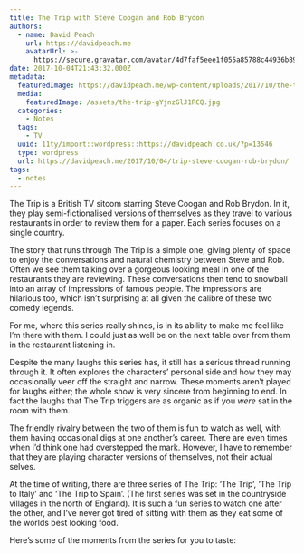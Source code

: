 ```yaml
---
title: The Trip with Steve Coogan and Rob Brydon
authors:
  - name: David Peach
    url: https://davidpeach.me
    avatarUrl: >-
      https://secure.gravatar.com/avatar/4d7faf5eee1f055a85788c44936b8995eaab6dfb004e7854ec747ccb272e91ee?s=96&d=mm&r=g
date: 2017-10-04T21:43:32.000Z
metadata:
  featuredImage: https://davidpeach.me/wp-content/uploads/2017/10/the-trip.jpg
  media:
    featuredImage: /assets/the-trip-gYjnzGlJ1RCQ.jpg
  categories:
    - Notes
  tags:
    - TV
  uuid: 11ty/import::wordpress::https://davidpeach.co.uk/?p=13546
  type: wordpress
  url: https://davidpeach.me/2017/10/04/trip-steve-coogan-rob-brydon/
tags:
  - notes
---
```

The Trip is a British TV sitcom starring Steve Coogan and Rob Brydon. In it, they play semi-fictionalised versions of themselves as they travel to various restaurants in order to review them for a paper. Each series focuses on a single country.

The story that runs through The Trip is a simple one, giving plenty of space to enjoy the conversations and natural chemistry between Steve and Rob. Often we see them talking over a gorgeous looking meal in one of the restaurants they are reviewing. These conversations then tend to snowball into an array of impressions of famous people. The impressions are hilarious too, which isn’t surprising at all given the calibre of these two comedy legends.

For me, where this series really shines, is in its ability to make me feel like I’m there with them. I could just as well be on the next table over from them in the restaurant listening in.

Despite the many laughs this series has, it still has a serious thread running through it. It often explores the characters’ personal side and how they may occasionally veer off the straight and narrow. These moments aren’t played for laughs either; the whole show is very sincere from beginning to end. In fact the laughs that The Trip triggers are as organic as if you _were_ sat in the room with them.

The friendly rivalry between the two of them is fun to watch as well, with them having occasional digs at one another’s career. There are even times when I’d think one had overstepped the mark. However, I have to remember that they are playing character versions of themselves, not their actual selves.

At the time of writing, there are three series of The Trip: ‘The Trip’, ‘The Trip to Italy’ and ‘The Trip to Spain’. (The first series was set in the countryside villages in the north of England). It is such a fun series to watch one after the other, and I’ve never got tired of sitting with them as they eat some of the worlds best looking food.

Here’s some of the moments from the series for you to taste: